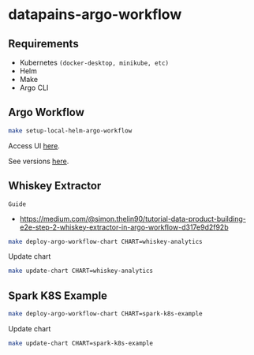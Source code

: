 # datapains-argo-workflow

## Requirements

* Kubernetes `(docker-desktop, minikube, etc)`
* Helm
* Make
* Argo CLI

## Argo Workflow

```bash
make setup-local-helm-argo-workflow
```

Access UI [here](https://localhost:32767/).

See versions [here](https://github.com/argoproj/argo-workflows/releases).

## Whiskey Extractor

`Guide`

* https://medium.com/@simon.thelin90/tutorial-data-product-building-e2e-step-2-whiskey-extractor-in-argo-workflow-d317e9d2f92b

```bash
make deploy-argo-workflow-chart CHART=whiskey-analytics
```

Update chart

```bash
make update-chart CHART=whiskey-analytics
```

## Spark K8S Example

```bash
make deploy-argo-workflow-chart CHART=spark-k8s-example
```

Update chart

```bash
make update-chart CHART=spark-k8s-example
```
